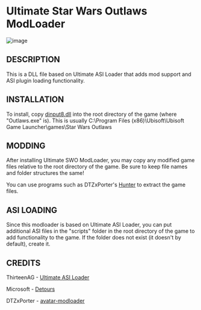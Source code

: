 # Ultimate Star Wars Outlaws ModLoader

![image](https://store.ubisoft.com/on/demandware.static/-/Sites-masterCatalog/default/dw23f30fd8/images/pdpbanner/645ba713a9ce0448bffa4c12-bg.jpg)

## DESCRIPTION

This is a DLL file based on Ultimate ASI Loader that adds mod support and ASI plugin loading functionality.

## INSTALLATION

To install, copy [dinput8.dll](https://github.com/patrickmollohan/Ultimate-SWO-ModLoader/releases/download/v1.0.0/dinput8.dll) into the root directory of the game (where "Outlaws.exe" is). This is usually C:\Program Files (x86)\Ubisoft\Ubisoft Game Launcher\games\Star Wars Outlaws

## MODDING

After installing Ultimate SWO ModLoader, you may copy any modified game files relative to the root directory of the game. Be sure to keep file names and folder structures the same!

You can use programs such as DTZxPorter's [Hunter](https://dtzxporter.com/tools/hunter) to extract the game files.

## ASI LOADING

Since this modloader is based on Ultimate ASI Loader, you can put additional ASI files in the "scripts" folder in the root directory of the game to add functionality to the game. If the folder does not exist (it doesn't by default), create it.

## CREDITS

ThirteenAG - [Ultimate ASI Loader](https://github.com/ThirteenAG/Ultimate-ASI-Loader)

Microsoft - [Detours](https://github.com/Microsoft/Detours)

DTZxPorter - [avatar-modloader](https://github.com/dtzxporter/avatar-modloader)